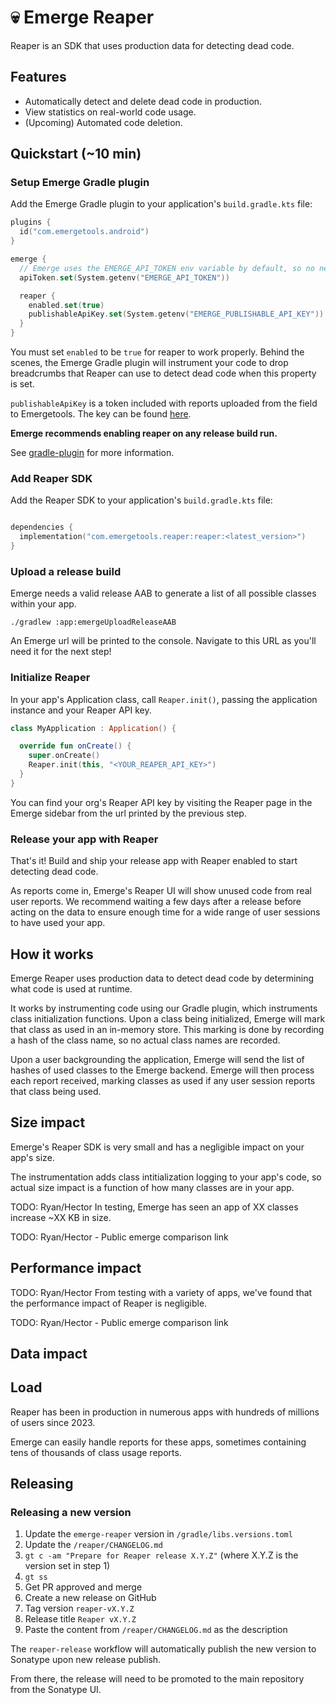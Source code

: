 # 💀 Emerge Reaper

Reaper is an SDK that uses production data for detecting dead code.

## Features

- Automatically detect and delete dead code in production.
- View statistics on real-world code usage.
- (Upcoming) Automated code deletion.

## Quickstart (~10 min)

### Setup Emerge Gradle plugin

Add the Emerge Gradle plugin to your application's `build.gradle.kts` file:

```kotlin
plugins {
  id("com.emergetools.android")
}

emerge {
  // Emerge uses the EMERGE_API_TOKEN env variable by default, so no need to set env explicitly
  apiToken.set(System.getenv("EMERGE_API_TOKEN"))

  reaper {
    enabled.set(true)
    publishableApiKey.set(System.getenv("EMERGE_PUBLISHABLE_API_KEY"))
  }
}
```

You must set `enabled` to be `true` for reaper to work properly. Behind the scenes, the Emerge
Gradle plugin will instrument your code to drop breadcrumbs that Reaper can use to detect dead code
when this property is set.

`publishableApiKey` is a token included with reports uploaded from the field to Emergetools.
The key can be found [here](https://emergetools.com/settings?tab=feature-configuration&cards=reaper_enabled).

**Emerge recommends enabling reaper on any release build run.**

See [gradle-plugin](../gradle-plugin/README.md) for more information.

### Add Reaper SDK

Add the Reaper SDK to your application's `build.gradle.kts` file:

```kotlin

dependencies {
  implementation("com.emergetools.reaper:reaper:<latest_version>")
}
```

### Upload a release build

Emerge needs a valid release AAB to generate a list of all possible classes within your app.

```shell
./gradlew :app:emergeUploadReleaseAAB
```

An Emerge url will be printed to the console. Navigate to this URL as you'll need it for the next
step!

### Initialize Reaper

In your app's Application class, call `Reaper.init()`, passing the application instance and your
Reaper API key.

```kotlin
class MyApplication : Application() {

  override fun onCreate() {
    super.onCreate()
    Reaper.init(this, "<YOUR_REAPER_API_KEY>")
  }
}
```

You can find your org's Reaper API key by visiting the Reaper page in the Emerge sidebar from the
url printed by the previous step.

### Release your app with Reaper

That's it! Build and ship your release app with Reaper enabled to start detecting dead code.

As reports come in, Emerge's Reaper UI will show unused code from real user reports. We recommend
waiting a few days after a release before acting on the data to ensure enough time for a wide range
of user sessions to have used your app.

## How it works

Emerge Reaper uses production data to detect dead code by determining what code is used at runtime.

It works by instrumenting code using our Gradle plugin, which instruments class initialization
functions. Upon a class being initialized, Emerge will mark that class as used in an in-memory
store. This marking is done by recording a hash of the class name, so no actual class names are
recorded.

Upon a user backgrounding the application, Emerge will send the list of hashes of used classes to
the Emerge backend. Emerge will then process each report received, marking classes as used if any
user session reports that class being used.

## Size impact

Emerge's Reaper SDK is very small and has a negligible impact on your app's size.

The instrumentation adds class intitialization logging to your app's code, so actual size impact is
a function of how many classes are in your app.

TODO: Ryan/Hector
In testing, Emerge has seen an app of XX classes increase ~XX KB in size.

TODO: Ryan/Hector - Public emerge comparison link

## Performance impact

TODO: Ryan/Hector
From testing with a variety of apps, we've found that the performance impact of Reaper is
negligible.

TODO: Ryan/Hector - Public emerge comparison link

## Data impact

## Load

Reaper has been in production in numerous apps with hundreds of millions of users since 2023.

Emerge can easily handle reports for these apps, sometimes containing tens of thousands of class
usage reports.

## Releasing

### Releasing a new version

1. Update the `emerge-reaper` version in `/gradle/libs.versions.toml`
2. Update the `/reaper/CHANGELOG.md`
3. `gt c -am "Prepare for Reaper release X.Y.Z"` (where X.Y.Z is the version set in step 1)
4. `gt ss`
5. Get PR approved and merge
6. Create a new release on GitHub
7. Tag version `reaper-vX.Y.Z`
8. Release title `Reaper vX.Y.Z`
9. Paste the content from `/reaper/CHANGELOG.md` as the description

The `reaper-release` workflow will automatically publish the new version to Sonatype upon new
release publish.

From there, the release will need to be promoted to the main repository from the Sonatype UI.

